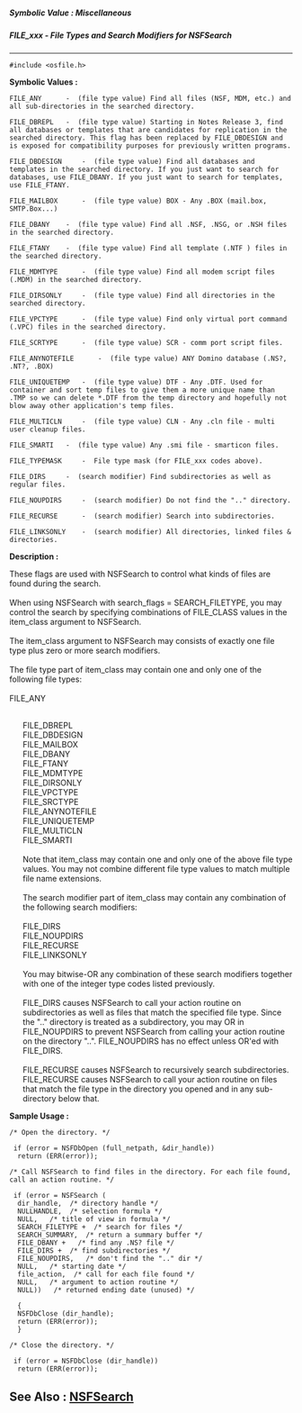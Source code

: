 ##### Symbolic Value : Miscellaneous
##### FILE_xxx - File Types and Search Modifiers for NSFSearch
---
```
#include <osfile.h>
```

**Symbolic Values :**

	FILE_ANY	  -  (file type value) Find all files (NSF, MDM, etc.) and all sub-directories in the searched directory.

	FILE_DBREPL	  -  (file type value) Starting in Notes Release 3, find all databases or templates that are candidates for replication in the searched directory. This flag has been replaced by FILE_DBDESIGN and is exposed for compatibility purposes for previously written programs.

	FILE_DBDESIGN	  -  (file type value) Find all databases and templates in the searched directory. If you just want to search for databases, use FILE_DBANY. If you just want to search for templates, use FILE_FTANY.

	FILE_MAILBOX	  -  (file type value) BOX - Any .BOX (mail.box, SMTP.Box...)

	FILE_DBANY	  -  (file type value) Find all .NSF, .NSG, or .NSH files in the searched directory.

	FILE_FTANY	  -  (file type value) Find all template (.NTF ) files in the searched directory.

	FILE_MDMTYPE	  -  (file type value) Find all modem script files (.MDM) in the searched directory.

	FILE_DIRSONLY	  -  (file type value) Find all directories in the searched directory.

	FILE_VPCTYPE	  -  (file type value) Find only virtual port command (.VPC) files in the searched directory.

	FILE_SCRTYPE	  -  (file type value) SCR - comm port script files.

	FILE_ANYNOTEFILE	  -  (file type value) ANY Domino database (.NS?, .NT?, .BOX)

	FILE_UNIQUETEMP	  -  (file type value) DTF - Any .DTF. Used for container and sort temp files to give them a more unique name than .TMP so we can delete *.DTF from the temp directory and hopefully not blow away other application's temp files.

	FILE_MULTICLN	  -  (file type value) CLN - Any .cln file - multi user cleanup files.

	FILE_SMARTI	  -  (file type value) Any .smi file - smarticon files.

	FILE_TYPEMASK	  -  File type mask (for FILE_xxx codes above).

	FILE_DIRS	  -  (search modifier) Find subdirectories as well as regular files.

	FILE_NOUPDIRS	  -  (search modifier) Do not find the ".." directory.

	FILE_RECURSE	  -  (search modifier) Search into subdirectories.

	FILE_LINKSONLY	  -  (search modifier) All directories, linked files & directories.


**Description :**

These flags are used with NSFSearch to control what kinds of files are found during the search.<br>
<br>
When using NSFSearch with search_flags = SEARCH_FILETYPE, you may control the search by specifying combinations of FILE_CLASS values in the item_class argument to NSFSearch.<br>
<br>
The item_class argument to NSFSearch may consists of exactly one file type plus zero or more search modifiers.<br>
<br>
The file type part of item_class may contain one and only one of the following file types:<br>
<br>
FILE_ANY
<ul><br>
FILE_DBREPL<br>
FILE_DBDESIGN<br>
FILE_MAILBOX<br>
FILE_DBANY<br>
FILE_FTANY<br>
FILE_MDMTYPE<br>
FILE_DIRSONLY<br>
FILE_VPCTYPE<br>
FILE_SRCTYPE<br>
FILE_ANYNOTEFILE<br>
FILE_UNIQUETEMP<br>
FILE_MULTICLN<br>
FILE_SMARTI<br>
<br>
Note that item_class may contain one and only one of the above file type values. You may not combine different file type values to match multiple file name extensions.<br>
<br>
The search modifier part of item_class may contain any combination of the following search modifiers:<br>
<br>
FILE_DIRS<br>
FILE_NOUPDIRS<br>
FILE_RECURSE<br>
FILE_LINKSONLY<br>
<br>
You may bitwise-OR any combination of these search modifiers together with one of the integer type codes listed previously.<br>
<br>
FILE_DIRS causes NSFSearch to call your action routine on subdirectories as well as files that match the specified file type.  Since the &quot;..&quot; directory is treated as a subdirectory, you may OR in FILE_NOUPDIRS to prevent NSFSearch from calling your action routine on the directory &quot;..&quot;. FILE_NOUPDIRS has no effect unless OR'ed with FILE_DIRS.<br>
 <br>
FILE_RECURSE causes NSFSearch to recursively search subdirectories. FILE_RECURSE causes NSFSearch to call your action routine on files that match the file type in the directory you opened and in any sub-directory below that.</ul>



**Sample Usage :**
```
/* Open the directory. */

 if (error = NSFDbOpen (full_netpath, &dir_handle))
  return (ERR(error));

/* Call NSFSearch to find files in the directory. For each file found, 
call an action routine. */

 if (error = NSFSearch (
  dir_handle,  /* directory handle */
  NULLHANDLE,  /* selection formula */
  NULL,   /* title of view in formula */
  SEARCH_FILETYPE +  /* search for files */
  SEARCH_SUMMARY,  /* return a summary buffer */
  FILE_DBANY +   /* find any .NS? file */
  FILE_DIRS +  /* find subdirectories */
  FILE_NOUPDIRS,   /* don't find the ".." dir */
  NULL,   /* starting date */
  file_action,  /* call for each file found */
  NULL,   /* argument to action routine */
  NULL))   /* returned ending date (unused) */

  {
  NSFDbClose (dir_handle);
  return (ERR(error));
  }

/* Close the directory. */

 if (error = NSFDbClose (dir_handle))
  return (ERR(error));
```

**See Also :**
[NSFSearch](/domino-c-api-docs/reference/Func/NSFSearch)
---
